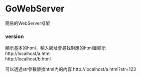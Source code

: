 # GoWebServer
簡易的WebServer框架


### version
顯示基本的html，輸入網址會尋找對應的html並顯示  
http://localhost/a.html  
http://localhost/b.html  

可以透過str參數替換html內的內容
http://localhost/a.html?str=123
